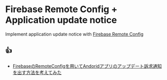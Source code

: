 # Firebase Remote Config + Application update notice

Implement application update notice with [Firebase Remote Config](https://firebase.google.com/docs/remote-config/)

## 👍

* [FirebaseのRemoteConfigを用いてAndoridアプリのアップデート訴求通知を出す方法を考えてみた](http://qiita.com/masaibar/items/f32a788159f210abd262)